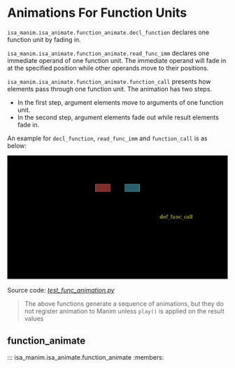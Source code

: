 # Animations For Function Units

`isa_manim.isa_animate.function_animate.decl_function` declares one function unit by fading in.

`isa_manim.isa_animate.function_animate.read_func_imm` declares one immediate operand of one function unit. The immediate operand will fade in at the specified position while other operands move to their positions.

`isa_manim.isa_animate.function_animate.function_call` presents how elements pass through one function unit. The animation has two steps.

- In the first step, argument elements move to arguments of one function unit.
- In the second step, argument elements fade out while result elements fade in.

An example for `decl_function`, `read_func_imm` and `function_call` is as below:

![](../../image/TestFuncAnimation.gif)

Source code: [*test_func_animation.py*](https://github.com/wangeddie67/isa_manim/blob/main/tests/isa_animate/test_func_animation.py)

> The above functions generate a sequence of animations, but they do not register animation to Manim unless `play()` is applied on the result values

## function_animate

::: isa_manim.isa_animate.function_animate
    :members:
